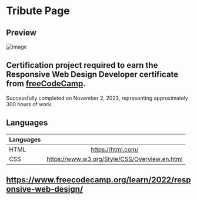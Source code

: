# Tribute Page

## Preview
![image](https://github.com/buenodeandrade/fcc-tribute-page/assets/147355115/5e6a3023-8119-4669-a7c6-bae7146e543f)
## Certification project required to earn the Responsive Web Design Developer certificate from [freeCodeCamp](https://www.freecodecamp.org/).
Successfully completed on November 2, 2023, representing approximately 300 hours of work.

## Languages
| Languages |                                               |
|-----------|:---------------------------------------------:|
| HTML      | https://html.com/                             |
| CSS       | https://www.w3.org/Style/CSS/Overview.en.html |  

## https://www.freecodecamp.org/learn/2022/responsive-web-design/
